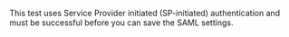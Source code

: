 This test uses Service Provider initiated (SP-initiated) authentication and must be successful before you can save the SAML settings.
